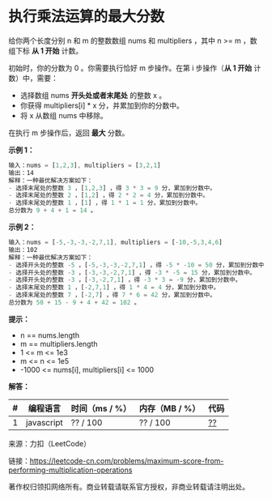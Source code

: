# 执行乘法运算的最大分数

给你两个长度分别 n 和 m 的整数数组 nums 和 multipliers ，其中 n >= m ，数组下标 **从 1 开始** 计数。

初始时，你的分数为 0 。你需要执行恰好 m 步操作。在第 i 步操作（**从 1 开始** 计数）中，需要：

- 选择数组 nums **开头处或者末尾处** 的整数 x 。
- 你获得 multipliers[i] * x 分，并累加到你的分数中。
- 将 x 从数组 nums 中移除。

在执行 m 步操作后，返回 **最大** 分数。

**示例 1：**

``` javascript
输入：nums = [1,2,3], multipliers = [3,2,1]
输出：14
解释：一种最优解决方案如下：
- 选择末尾处的整数 3 ，[1,2,3] ，得 3 * 3 = 9 分，累加到分数中。
- 选择末尾处的整数 2 ，[1,2] ，得 2 * 2 = 4 分，累加到分数中。
- 选择末尾处的整数 1 ，[1] ，得 1 * 1 = 1 分，累加到分数中。
总分数为 9 + 4 + 1 = 14 。
```

**示例 2：**

``` javascript
输入：nums = [-5,-3,-3,-2,7,1], multipliers = [-10,-5,3,4,6]
输出：102
解释：一种最优解决方案如下：
- 选择开头处的整数 -5 ，[-5,-3,-3,-2,7,1] ，得 -5 * -10 = 50 分，累加到分数中。
- 选择开头处的整数 -3 ，[-3,-3,-2,7,1] ，得 -3 * -5 = 15 分，累加到分数中。
- 选择开头处的整数 -3 ，[-3,-2,7,1] ，得 -3 * 3 = -9 分，累加到分数中。
- 选择末尾处的整数 1 ，[-2,7,1] ，得 1 * 4 = 4 分，累加到分数中。
- 选择末尾处的整数 7 ，[-2,7] ，得 7 * 6 = 42 分，累加到分数中。
总分数为 50 + 15 - 9 + 4 + 42 = 102 。
```

**提示：**

- n == nums.length
- m == multipliers.length
- 1 <= m <= 1e3
- m <= n <= 1e5
- -1000 <= nums[i], multipliers[i] <= 1000

**解答：**

**#**|**编程语言**|**时间（ms / %）**|**内存（MB / %）**|**代码**
--|--|--|--|--
1|javascript|?? / 100|?? / 100|[??](./javascript/ac_v1.js)

来源：力扣（LeetCode）

链接：https://leetcode-cn.com/problems/maximum-score-from-performing-multiplication-operations

著作权归领扣网络所有。商业转载请联系官方授权，非商业转载请注明出处。
